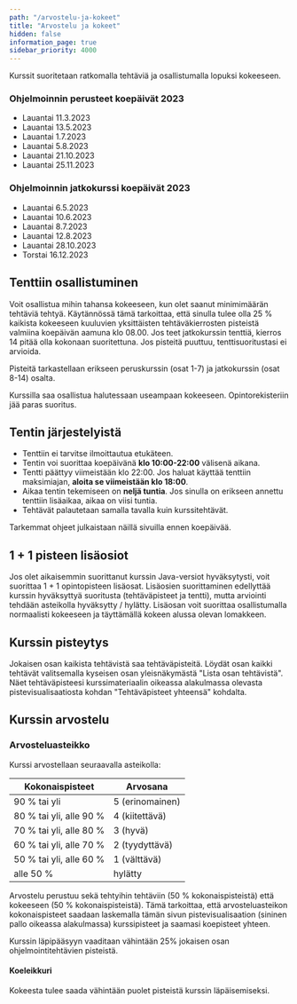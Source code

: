 ```yaml
---
path: "/arvostelu-ja-kokeet"
title: "Arvostelu ja kokeet"
hidden: false
information_page: true
sidebar_priority: 4000
---
```


Kurssit suoritetaan ratkomalla tehtäviä ja osallistumalla lopuksi kokeeseen.

### Ohjelmoinnin perusteet koepäivät 2023

* Lauantai 11.3.2023
* Lauantai 13.5.2023
* Lauantai 1.7.2023
* Lauantai 5.8.2023
* Lauantai 21.10.2023
* Lauantai 25.11.2023

### Ohjelmoinnin jatkokurssi koepäivät 2023

* Lauantai 6.5.2023
* Lauantai 10.6.2023
* Lauantai 8.7.2023
* Lauantai 12.8.2023
* Lauantai 28.10.2023
* Torstai 16.12.2023

## Tenttiin osallistuminen

Voit osallistua mihin tahansa kokeeseen, kun olet saanut minimimäärän tehtäviä tehtyä. Käytännössä tämä tarkoittaa, että sinulla tulee olla 25 % kaikista kokeeseen kuuluvien yksittäisten tehtäväkierrosten pisteistä valmiina koepäivän aamuna klo 08.00. Jos teet jatkokurssin tenttiä, kierros 14 pitää olla kokonaan suoritettuna. Jos pisteitä puuttuu, tenttisuoritustasi ei arvioida.

Pisteitä tarkastellaan erikseen peruskurssin (osat 1-7) ja jatkokurssin (osat 8-14) osalta.

Kurssilla saa osallistua halutessaan useampaan kokeeseen. Opintorekisteriin jää paras suoritus.

## Tentin järjestelyistä

* Tenttiin ei tarvitse ilmoittautua etukäteen.
* Tentin voi suorittaa koepäivänä **klo 10:00-22:00** välisenä aikana.
* Tentti päättyy viimeistään klo 22:00. Jos haluat käyttää tenttiin maksimiajan, **aloita se viimeistään klo 18:00**.
* Aikaa tentin tekemiseen on **neljä tuntia**. Jos sinulla on erikseen annettu tenttiin lisäaikaa, aikaa on viisi tuntia.
* Tehtävät palautetaan samalla tavalla kuin kurssitehtävät.

Tarkemmat ohjeet julkaistaan näillä sivuilla ennen koepäivää.

## 1 + 1 pisteen lisäosiot

Jos olet aikaisemmin suorittanut kurssin Java-versiot hyväksytysti, voit suorittaa 1 + 1 opintopisteen lisäosat. Lisäosien suorittaminen edellyttää kurssin hyväksyttyä suoritusta (tehtäväpisteet ja tentti), mutta arviointi tehdään asteikolla hyväksytty / hylätty. Lisäosan voit suorittaa osallistumalla normaalisti kokeeseen ja täyttämällä kokeen alussa olevan lomakkeen.

## Kurssin pisteytys

Jokaisen osan kaikista tehtävistä saa tehtäväpisteitä. Löydät osan kaikki tehtävät valitsemalla kyseisen osan yleisnäkymästä "Lista osan tehtävistä". Näet tehtäväpisteesi kurssimateriaalin oikeassa alakulmassa olevasta pistevisualisaatiosta kohdan "Tehtäväpisteet yhteensä" kohdalta.

## Kurssin arvostelu

### Arvosteluasteikko

Kurssi arvostellaan seuraavalla asteikolla:

<table>
    <thead>
    <tr>
        <th>Kokonaispisteet</th>
        <th>Arvosana</th>
    </tr>
    </thead>
    <tbody>
    <tr>
        <td>90 % tai yli</td>
        <td>5 (erinomainen)</td>
    </tr>
    <tr>
        <td>80 % tai yli, alle 90 %</td>
        <td>4 (kiitettävä)</td>
    </tr>
    <tr>
        <td>70 % tai yli, alle 80 %</td>
        <td>3 (hyvä)</td>
    </tr>
    <tr>
        <td>60 % tai yli, alle 70 %</td>
        <td>2 (tyydyttävä)</td>
    </tr>
    <tr>
        <td>50 % tai yli, alle 60 %</td>
        <td>1 (välttävä)</td>
    </tr>
    <tr>
        <td>alle 50 %</td>
        <td>hylätty</td>
    </tr>
    </tbody>
</table>

Arvostelu perustuu sekä tehtyihin tehtäviin (50 % kokonaispisteistä) että kokeeseen (50 % kokonaispisteistä). Tämä tarkoittaa, että arvosteluasteikon kokonaispisteet saadaan laskemalla tämän sivun pistevisualisaation (sininen pallo oikeassa alakulmassa) kurssipisteet ja saamasi koepisteet yhteen.

Kurssin läpipääsyyn vaaditaan vähintään 25% jokaisen osan ohjelmointitehtävien pisteistä.

#### Koeleikkuri

Kokeesta tulee saada vähintään puolet pisteistä kurssin läpäisemiseksi.
